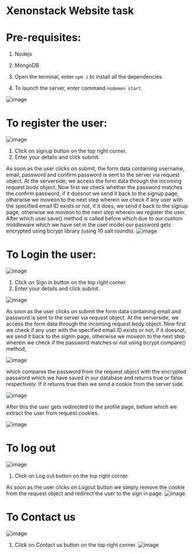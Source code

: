 # Xenonstack Website task
# Pre-requisites:

1) Nodejs
2) MongoDB

1) Open the terminal, enter `npm i` to install all the dependencies
2) To launch the server, enter command `nodemon start`.

![image](https://user-images.githubusercontent.com/68241382/191223311-7ba2d78b-39bb-4761-96f3-39caff032c24.png)

# To register the user:
![image](https://github.com/logan-git-art/Xenon-Stack-Task-website-/assets/84459081/2cb64e65-bde9-4ccf-adf0-28c78523ce6c)


1) Click on signup button on the top right corner.
2) Enter your details and click submit.


As soon as the user clicks on submit, the form data containing username, email, password and confirm password is sent to the server via request object. 
At the serverside, we access the form data through the incoming request.body object.
Now first we check whether the password matches the confirm password, if it doesnot we send it back to the signup page, otherwise we moveon to the next step wherein we check if any user with the specified email ID exists or not, if it does, we send it back to the signup page, otherwise we moveon to the next step wherein we register the user. After which user.save() method is called before which due to our custom middleware which we have set in the user model our password gets encrypted using bcrypt library (using 10 salt rounds).
![image](https://user-images.githubusercontent.com/68241382/191223899-3e12ec78-6985-4717-ab11-4613ccff78e3.png)


# To Login the user:
![image](https://github.com/logan-git-art/Xenon-Stack-Task-website-/assets/84459081/e7f96b09-61d8-47be-8419-e3f8f179aad0)


1) Click on Sign in button on the top right corner.
2) Enter your details and click submit.

![image](https://user-images.githubusercontent.com/68241382/191224244-0fabc694-ae35-4397-a091-d751b44ce5dd.png)

As soon as the user clicks on submit the form data containing email and password is sent to the server via request object. 
At the serverside, we access the form data through the incoming request.body object.
Now first we check if any user with the specified email ID exists or not, if it doesnot, we send it back to the signin page, otherwise we moveon to the next step wherein we check if the password matches or not using bcrypt.compare() method,

![image](https://user-images.githubusercontent.com/68241382/191224409-a03148fa-a4d4-4744-aefa-39bb0c3b6009.png)

which compares the password from the request object with the encrypted password which we have saved in our database and returns true or false respectively. If it returns true then we send a cookie from the server side.

![image](https://user-images.githubusercontent.com/68241382/191224536-3aaa0279-3cda-42cc-b9d6-810f18a2905f.png)

After this the user gets redirected to the profile page, before which we extract the user from request.cookies.

![image](https://user-images.githubusercontent.com/68241382/191224762-54a646f8-b7d7-4a37-8b8b-bbcadeb018d0.png)


# To log out
![image](https://github.com/logan-git-art/Xenon-Stack-Task-website-/assets/84459081/cf7ab1d2-f96b-4efa-b697-fd6ce3508a4f)

1) Click on Log out button on the top right corner.


As soon as the user clicks on Logout button we simply remove the cookie from the request object and redirect the user to the sign in page.
![image](https://user-images.githubusercontent.com/68241382/191224870-2aa721d8-730b-408a-9d9a-4aa39382e830.png)

# To Contact us
![image](https://github.com/logan-git-art/Xenon-Stack-Task-website-/assets/84459081/6c7a3d5a-894d-40bf-9e2a-17196939aad7)


1) Click on Contact us button on the top right corner.
![image](https://github.com/logan-git-art/Xenon-Stack-Task-website-/assets/84459081/d7c6fa38-30fc-4e33-ba30-b142be904702)


